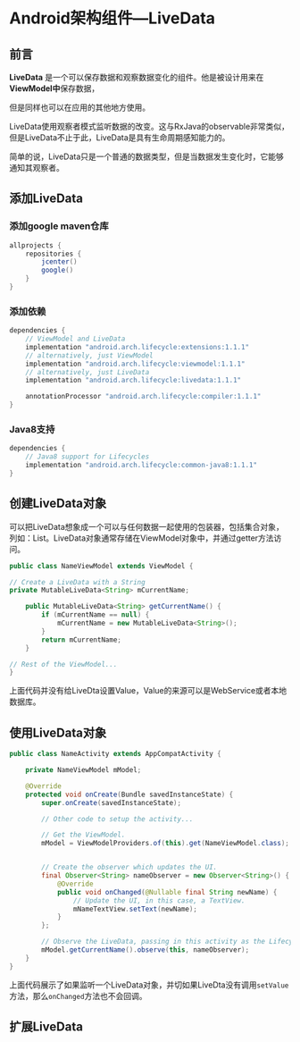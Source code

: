 # Android架构组件—LiveData

## 前言

**LiveData** 是一个可以保存数据和观察数据变化的组件。他是被设计用来在**ViewModel中**保存数据，

但是同样也可以在应用的其他地方使用。

LiveData使用观察者模式监听数据的改变。这与RxJava的observable非常类似，但是LiveData不止于此，LiveData是具有生命周期感知能力的。

简单的说，LiveData只是一个普通的数据类型，但是当数据发生变化时，它能够通知其观察者。

## 添加LiveData

### 添加google maven仓库

```groovy
allprojects {
    repositories {
        jcenter()
        google()
    }
}
```

### 添加依赖

```groovy
dependencies {
    // ViewModel and LiveData
    implementation "android.arch.lifecycle:extensions:1.1.1"
    // alternatively, just ViewModel
    implementation "android.arch.lifecycle:viewmodel:1.1.1"
    // alternatively, just LiveData
    implementation "android.arch.lifecycle:livedata:1.1.1"

    annotationProcessor "android.arch.lifecycle:compiler:1.1.1"
}
```

### Java8支持

```groovy
dependencies {
    // Java8 support for Lifecycles
    implementation "android.arch.lifecycle:common-java8:1.1.1"
}
```

## 创建LiveData对象

可以把LiveData想象成一个可以与任何数据一起使用的包装器，包括集合对象，列如：List。LiveData对象通常存储在ViewModel对象中，并通过getter方法访问。

```java
public class NameViewModel extends ViewModel {

// Create a LiveData with a String
private MutableLiveData<String> mCurrentName;

    public MutableLiveData<String> getCurrentName() {
        if (mCurrentName == null) {
            mCurrentName = new MutableLiveData<String>();
        }
        return mCurrentName;
    }

// Rest of the ViewModel...
}
```

上面代码并没有给LiveDta设置Value，Value的来源可以是WebService或者本地数据库。

## 使用LiveData对象

```java
public class NameActivity extends AppCompatActivity {

    private NameViewModel mModel;

    @Override
    protected void onCreate(Bundle savedInstanceState) {
        super.onCreate(savedInstanceState);

        // Other code to setup the activity...

        // Get the ViewModel.
        mModel = ViewModelProviders.of(this).get(NameViewModel.class);


        // Create the observer which updates the UI.
        final Observer<String> nameObserver = new Observer<String>() {
            @Override
            public void onChanged(@Nullable final String newName) {
                // Update the UI, in this case, a TextView.
                mNameTextView.setText(newName);
            }
        };

        // Observe the LiveData, passing in this activity as the LifecycleOwner and the observer.
        mModel.getCurrentName().observe(this, nameObserver);
    }
}
```

上面代码展示了如果监听一个LiveData对象，并切如果LiveDta没有调用`setValue`方法，那么`onChanged`方法也不会回调。

## 扩展LiveData


